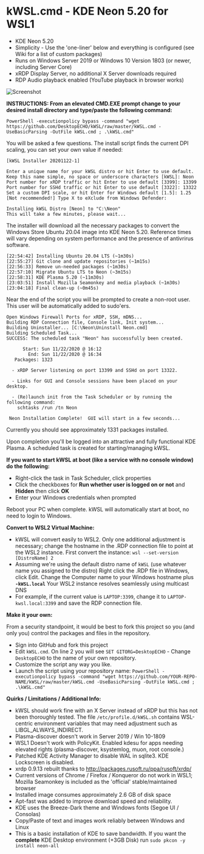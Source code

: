 # kWSL.cmd - KDE Neon 5.20 for WSL1

- KDE Neon 5.20
- Simplicity - Use the 'one-liner' below and everything is configured (see Wiki for a list of custom packages)
- Runs on Windows Server 2019 or Windows 10 Version 1803 (or newer, including Server Core)
- xRDP Display Server, no additional X Server downloads required
- RDP Audio playback enabled (YouTube playback in browser works)

![Screenshot](screenshot.png)

**INSTRUCTIONS:  From an elevated CMD.EXE prompt change to your desired install directory and type/paste the following command:**

```
PowerShell -executionpolicy bypass -command "wget https://github.com/DesktopECHO/kWSL/raw/master/kWSL.cmd -UseBasicParsing -OutFile kWSL.cmd ; .\kWSL.cmd"
```

You will be asked a few questions.  The install script finds the current DPI scaling, you can set your own value if needed:

```
[kWSL Installer 20201122-1]

Enter a unique name for your kWSL distro or hit Enter to use default.
Keep this name simple, no space or underscore characters [kWSL]: Neon
Port number for xRDP traffic or hit Enter to use default [3399]: 13399
Port number for SSHd traffic or hit Enter to use default [3322]: 13322
Set a custom DPI scale, or hit Enter for Windows default [1.5]: 1.25
[Not recommended!] Type X to eXclude from Windows Defender:

Installing kWSL Distro [Neon] to "C:\Neon"
This will take a few minutes, please wait...
```

The installer will download all the necessary packages to convert the Windows Store Ubuntu 20.04 image into KDE Neon 5.20.  Reference times will vary depending on system performance and the presence of antivrirus software.

```
[22:54:42] Installing Ubuntu 20.04 LTS (~1m30s)
[22:55:27] Git clone and update repositories (~1m15s)
[22:56:33] Remove un-needed packages (~1m30s)
[22:57:10] Migrate Ubuntu LTS to Neon (~3m15s)
[22:58:31] KDE Plasma 5.20 (~11m30s)
[23:03:51] Install Mozilla Seamonkey and media playback (~1m30s)
[23:04:18] Final clean-up (~0m45s)
```

Near the end of the script you will be prompted to create a non-root user.  This user will be automatically added to sudo'ers.

```
Open Windows Firewall Ports for xRDP, SSH, mDNS...
Building RDP Connection file, Console link, Init system...
Building Uninstaller... [C:\Neon\Uninstall Neon.cmd]
Building Scheduled Task...
SUCCESS: The scheduled task "Neon" has successfully been created.

      Start: Sun 11/22/2020 @ 16:12
        End: Sun 11/22/2020 @ 16:34
   Packages: 1323

  - xRDP Server listening on port 13399 and SSHd on port 13322.

  - Links for GUI and Console sessions have been placed on your desktop.

  - (Re)launch init from the Task Scheduler or by running the following command:
    schtasks /run /tn Neon

 Neon Installation Complete!  GUI will start in a few seconds...
```

Currently you should see approximately 1331 packages installed.   

Upon completion you'll be logged into an attractive and fully functional KDE Plasma.  A scheduled task is created for starting/managing kWSL. 

   **If you want to start kWSL at boot (like a service with no console window) do the following:**

   - Right-click the task in Task Scheduler, click properties
   - Click the checkboxes for **Run whether user is logged on or not** and **Hidden** then click **OK**
   - Enter your Windows credentials when prompted

   Reboot your PC when complete.  kWSL will automatically start at boot, no need to login to Windows.

**Convert to WSL2 Virtual Machine:**
-  kWSL will convert easily to WSL2.  Only one additional adjustment is necessary; change the hostname in the .RDP connection file to point at the WSL2 instance.  First convert the instance:
    ```wsl --set-version [DistroName] 2```
- Assuming we're using the default distro name of ```kWSL``` (use whatever name you assigned to the distro)  Right click the .RDP file in Windows, click Edit.  Change the Computer name to your Windows hostname plus **```-kWSL.local```**  Your WSL2 instance resolves seamlessly using multicast DNS  
- For example, if the current value is ```LAPTOP:3399```, change it to ```LAPTOP-kwsl.local:3399``` and save the RDP connection file.  

**Make it your own:**

From a security standpoint, it would be best to fork this project so you (and only you) control the packages and files in the repository.

- Sign into GitHub and fork this project
- Edit ```kWSL.cmd```.  On line 2 you will see ```SET GITORG=DesktopECHO``` - Change ```DesktopECHO``` to the name of your own repository.
- Customize the script any way you like.
- Launch the script using your repository name:
 ```PowerShell -executionpolicy bypass -command "wget https://github.com/YOUR-REPO-NAME/kWSL/raw/master/kWSL.cmd -UseBasicParsing -OutFile kWSL.cmd ; .\kWSL.cmd"```

**Quirks / Limitations / Additional Info:**
- kWSL should work fine with an X Server instead of xRDP but this has not been thoroughly tested.  The file ```/etc/profile.d/kWSL.sh``` contains WSL-centric environment variables that may need adjustment such as LIBGL_ALWAYS_INDIRECT.
- Plasma-discover doesn't work in Server 2019 / Win 10-1809 
- WSL1 Doesn't work with PolicyKit.  Enabled kdesu for apps needing elevated rights (plasma-discover, ksystemlog, muon, root console.)    
- Patched KDE Activity Manager to disable WAL in sqlite3.  KDE Lockscreen is disabled.  
- xrdp 0.9.13 rebuilt thanks to http://packages.rusoft.ru/ppa/rusoft/xrdp/
- Current versions of Chrome / Firefox / Konqueror do not work in WSL1; Mozilla Seamonkey is included as the 'official' stable/maintained browser
- Installed image consumes approximately 2.6 GB of disk space
- Apt-fast was added to improve download speed and reliability.
- KDE uses the Breeze-Dark theme and Windows fonts (Segoe UI / Consolas)
- Copy/Paste of text and images work reliably between Windows and Linux
- This is a basic installation of KDE to save bandwidth.  If you want the **complete** KDE Desktop environment (+3GB Disk) run ```sudo pkcon -y install neon-all``` 

